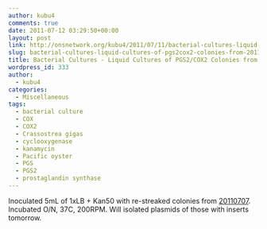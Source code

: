 ```yaml
---
author: kubu4
comments: true
date: 2011-07-12 03:29:50+00:00
layout: post
link: http://onsnetwork.org/kubu4/2011/07/11/bacterial-cultures-liquid-cultures-of-pgs2cox2-colonies-from-20110707/
slug: bacterial-cultures-liquid-cultures-of-pgs2cox2-colonies-from-20110707
title: Bacterial Cultures - Liquid Cultures of PGS2/COX2 Colonies from 20110707
wordpress_id: 333
author:
  - kubu4
categories:
  - Miscellaneous
tags:
  - bacterial culture
  - COX
  - COX2
  - Crassostrea gigas
  - cyclooxygenase
  - kanamycin
  - Pacific oyster
  - PGS
  - PGS2
  - prostaglandin synthase
---
```


Inoculated 5mL of 1xLB + Kan50 with re-streaked colonies from [20110707](/Sam%27s+Working+Notebook+July-October+2011#sjw20110707). Incubated O/N, 37C, 200RPM. Will isolated plasmids of those with inserts tomorrow.
